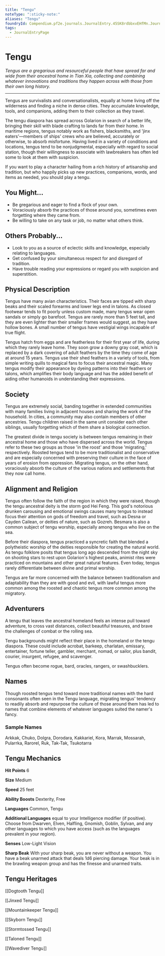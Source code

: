 ```yaml
---
title: "Tengu"
noteType: ":sticky-note:"
aliases: "Tengu"
foundryId: Compendium.pf2e.journals.JournalEntry.45SK8rdbbxvEHfMn.JournalEntryPage.YGIwmuVOJI7uNhGM
tags:
  - JournalEntryPage
---
```


# Tengu
_Tengus are a gregarious and resourceful people that have spread far and wide from their ancestral home in Tian Xia, collecting and combining whatever innovations and traditions they happen across with those from their own long history._

* * *

Tengus are survivalists and conversationalists, equally at home living off the wilderness and finding a niche in dense cities. They accumulate knowledge, tools, and companions, adding them to their collection as they travel.

The tengu diaspora has spread across Golarion in search of a better life, bringing their skill with blade crafting to lands far from their home. In maritime regions, tengus notably work as fishers, blacksmiths, and 'jinx eaters'—members of ships' crews who are believed, accurately or otherwise, to absorb misfortune. Having lived in a variety of conditions and locations, tengus tend to be nonjudgmental, especially with regard to social station, though their willingness to associate with lawbreakers has often led some to look at them with suspicion.

If you want to play a character hailing from a rich history of artisanship and tradition, but who happily picks up new practices, companions, words, and items as needed, you should play a tengu.

## You Might...

*   Be gregarious and eager to find a flock of your own.
*   Voraciously absorb the practices of those around you, sometimes even forgetting where they came from.
*   Be willing to take on any task or job, no matter what others think.

## Others Probably...

*   Look to you as a source of eclectic skills and knowledge, especially relating to languages.
*   Get confused by your simultaneous respect for and disregard of tradition.
*   Have trouble reading your expressions or regard you with suspicion and superstition.

## Physical Description

Tengus have many avian characteristics. Their faces are tipped with sharp beaks and their scaled forearms and lower legs end in talons. As closed footwear tends to fit poorly unless custom made, many tengus wear open sandals or simply go barefoot. Tengus are rarely more than 5 feet tall, and they are even lighter than their smaller frames would suggest, as they have hollow bones. A small number of tengus have vestigial wings incapable of true flight.

Tengus hatch from eggs and are featherless for their first year of life, during which they rarely leave home. They soon grow a downy gray coat, which is replaced by a dark covering of adult feathers by the time they come of age at around 15 years. Tengus use their shed feathers in a variety of tools, from simple writing quills to magical fans to focus their ancestral magic. Many tengus modify their appearance by dyeing patterns into their feathers or talons, which amplifies their body language and has the added benefit of aiding other humanoids in understanding their expressions.

## Society

Tengus are extremely social, banding together in extended communities with many families living in adjacent houses and sharing the work of the household. In cities, a community may also contain members of other ancestries. Tengu children raised in the same unit consider each other siblings, usually forgetting which of them share a biological connection.

The greatest divide in tengu society is between tengus remaining in their ancestral home and those who have dispersed across the world. Tengus refer to these two groups as those 'in the roost' and those 'migrating,' respectively. Roosted tengus tend to be more traditionalist and conservative and are especially concerned with preserving their culture in the face of years of erosion from oppression. Migrating tengus, on the other hand, voraciously absorb the culture of the various nations and settlements that they now call home.

## Alignment and Religion

Tengus often follow the faith of the region in which they were raised, though the tengu ancestral deity is the storm god Hei Feng. This god's notorious drunken carousing and emotional swings causes many tengus to instead focus their attention on gods of freedom and travel, such as Desna or Cayden Cailean, or deities of nature, such as Gozreh. Besmara is also a common subject of tengu worship, especially among tengus who live on the sea.

Before their diaspora, tengus practiced a syncretic faith that blended a polytheistic worship of the deities responsible for creating the natural world. As tengu folklore posits that tengus long ago descended from the night sky on shooting stars to rest upon Golarion's highest peaks, animist rites were practiced on mountains and other great natural features. Even today, tengus rarely differentiate between divine and primal worship.

Tengus are far more concerned with the balance between traditionalism and adaptability than they are with good and evil, with lawful tengus more common among the roosted and chaotic tengus more common among the migratory.

## Adventurers

A tengu that leaves the ancestral homeland feels an intense pull toward adventure, to cross vast distances, collect beautiful treasures, and brave the challenges of combat or the rolling sea.

Tengu backgrounds might reflect their place in the homeland or the tengu diaspora. These could include acrobat, barkeep, charlatan, emissary, entertainer, fortune teller, gambler, merchant, nomad, or sailor, plus bandit, courier, insurgent, refugee, and scavenger.

Tengus often become rogue, bard, oracles, rangers, or swashbucklers.

## Names

Though roosted tengus tend toward more traditional names with the hard consonants often seen in the Tengu language, migrating tengus' tendency to readily absorb and repurpose the culture of those around them has led to names that combine elements of whatever languages suited the namer's fancy.

### Sample Names

Arkkak, Chuko, Dolgra, Dorodara, Kakkariel, Kora, Marrak, Mossarah, Pularrka, Rarorel, Ruk, Tak-Tak, Tsukotarra

## Tengu Mechanics

**Hit Points** 6

**Size** Medium

**Speed** 25 feet

**Ability Boosts** Dexterity, Free

**Languages** Common, Tengu

**Additional Languages** equal to your Intelligence modifier (if positive). Choose from Dwarven, Elven, Halfling, Gnomish, Goblin, Sylvan, and any other languages to which you have access (such as the languages prevalent in your region).

**Senses** Low-Light Vision

**Sharp Beak** With your sharp beak, you are never without a weapon. You have a beak unarmed attack that deals 1d6 piercing damage. Your beak is in the brawling weapon group and has the finesse and unarmed traits.

## Tengu Heritages

[[Dogtooth Tengu]]

[[Jinxed Tengu]]

[[Mountainkeeper Tengu]]

[[Skyborn Tengu]]

[[Stormtossed Tengu]]

[[Taloned Tengu]]

[[Wavediver Tengu]]